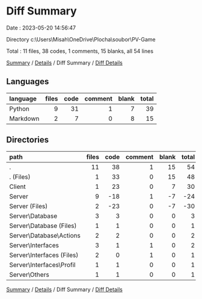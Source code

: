 # Diff Summary

Date : 2023-05-20 14:56:47

Directory c:\\Users\\Misah\\OneDrive\\Plocha\\soubor\\PV-Game

Total : 11 files,  38 codes, 1 comments, 15 blanks, all 54 lines

[Summary](results.md) / [Details](details.md) / Diff Summary / [Diff Details](diff-details.md)

## Languages
| language | files | code | comment | blank | total |
| :--- | ---: | ---: | ---: | ---: | ---: |
| Python | 9 | 31 | 1 | 7 | 39 |
| Markdown | 2 | 7 | 0 | 8 | 15 |

## Directories
| path | files | code | comment | blank | total |
| :--- | ---: | ---: | ---: | ---: | ---: |
| . | 11 | 38 | 1 | 15 | 54 |
| . (Files) | 1 | 33 | 0 | 15 | 48 |
| Client | 1 | 23 | 0 | 7 | 30 |
| Server | 9 | -18 | 1 | -7 | -24 |
| Server (Files) | 2 | -23 | 0 | -7 | -30 |
| Server\\Database | 3 | 3 | 0 | 0 | 3 |
| Server\\Database (Files) | 1 | 1 | 0 | 0 | 1 |
| Server\\Database\\Actions | 2 | 2 | 0 | 0 | 2 |
| Server\\Interfaces | 3 | 1 | 1 | 0 | 2 |
| Server\\Interfaces (Files) | 2 | 0 | 1 | 0 | 1 |
| Server\\Interfaces\\Profil | 1 | 1 | 0 | 0 | 1 |
| Server\\Others | 1 | 1 | 0 | 0 | 1 |

[Summary](results.md) / [Details](details.md) / Diff Summary / [Diff Details](diff-details.md)